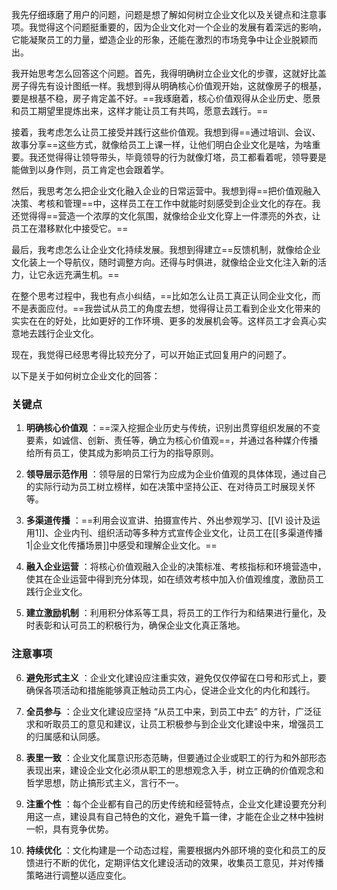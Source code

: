 我先仔细琢磨了用户的问题，问题是想了解如何树立企业文化以及关键点和注意事项。我觉得这个问题挺重要的，因为企业文化对一个企业的发展有着深远的影响，它能凝聚员工的力量，塑造企业的形象，还能在激烈的市场竞争中让企业脱颖而出。

我开始思考怎么回答这个问题。首先，我得明确树立企业文化的步骤，这就好比盖房子得先有设计图纸一样。我想到得从明确核心价值观开始，这就像房子的根基，要是根基不稳，房子肯定盖不好。==我琢磨着，核心价值观得从企业历史、愿景和员工期望里提炼出来，这样才能让员工有共鸣，愿意去践行。==

接着，我考虑怎么让员工接受并践行这些价值观。我想到得==通过培训、会议、故事分享==这些方式，就像给员工上课一样，让他们明白企业文化是啥，为啥重要。我还觉得得让领导带头，毕竟领导的行为就像灯塔，员工都看着呢，领导要是能做到以身作则，员工肯定也会跟着学。

然后，我思考怎么把企业文化融入企业的日常运营中。我想到得==把价值观融入决策、考核和管理==中，这样员工在工作中就能时刻感受到企业文化的存在。我还觉得得==营造一个浓厚的文化氛围，就像给企业文化穿上一件漂亮的外衣，让员工在潜移默化中接受它。==

最后，我考虑怎么让企业文化持续发展。我想到得建立==反馈机制，就像给企业文化装上一个导航仪，随时调整方向。还得与时俱进，就像给企业文化注入新的活力，让它永远充满生机。==

在整个思考过程中，我也有点小纠结，==比如怎么让员工真正认同企业文化，而不是表面应付。==我尝试从员工的角度去想，觉得得让员工看到企业文化带来的实实在在的好处，比如更好的工作环境、更多的发展机会等。这样员工才会真心实意地去践行企业文化。

现在，我觉得已经思考得比较充分了，可以开始正式回复用户的问题了。

以下是关于如何树立企业文化的回答：

### 关键点

1. **明确核心价值观** ：==深入挖掘企业历史与传统，识别出贯穿组织发展的不变要素，如诚信、创新、责任等，确立为核心价值观==，并通过各种媒介传播给所有员工，使其成为影响员工行为的指导原则。
    
2. **领导层示范作用** ：领导层的日常行为应成为企业价值观的具体体现，通过自己的实际行动为员工树立榜样，如在决策中坚持公正、在对待员工时展现关怀等。
    
3. **多渠道传播** ：==利用会议宣讲、拍摄宣传片、外出参观学习、[[VI 设计及运用1]]、企业内刊、组织活动等多种方式宣传企业文化，让员工在[[多渠道传播1|企业文化传播场景]]中感受和理解企业文化。==
    
4. **融入企业运营** ：将核心价值观融入企业的决策标准、考核指标和环境营造中，使其在企业运营中得到充分体现，如在绩效考核中加入价值观维度，激励员工践行企业文化。
    
5. **建立激励机制** ：利用积分体系等工具，将员工的工作行为和结果进行量化，及时表彰和认可员工的积极行为，确保企业文化真正落地。
    

### 注意事项

6. **避免形式主义** ：企业文化建设应注重实效，避免仅仅停留在口号和形式上，要确保各项活动和措施能够真正触动员工内心，促进企业文化的内化和践行。
    
7. **全员参与** ：企业文化建设应坚持 “从员工中来，到员工中去” 的方针，广泛征求和听取员工的意见和建议，让员工积极参与到企业文化建设中来，增强员工的归属感和认同感。
    
8. **表里一致** ：企业文化属意识形态范畴，但要通过企业或职工的行为和外部形态表现出来，建设企业文化必须从职工的思想观念入手，树立正确的价值观念和哲学思想，防止搞形式主义，言行不一。
    
9. **注重个性** ：每个企业都有自己的历史传统和经营特点，企业文化建设要充分利用这一点，建设具有自己特色的文化，避免千篇一律，才能在企业之林中独树一帜，具有竞争优势。
    
10. **持续优化** ：文化构建是一个动态过程，需要根据内外部环境的变化和员工的反馈进行不断的优化，定期评估文化建设活动的效果，收集员工意见，并对传播策略进行调整以适应变化。